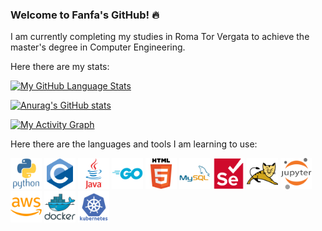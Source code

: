 ### Welcome to Fanfa's GitHub! :fire:

I am currently completing my studies in Roma Tor Vergata to achieve the master's degree in Computer Engineering.

Here there are my stats:

[![My GitHub Language Stats](https://github-readme-stats.vercel.app/api/top-langs/?username=Fanfarillo&langs_count=5&theme=tokyonight)]()

[![Anurag's GitHub stats](https://github-readme-stats.vercel.app/api?username=Fanfarillo&show_icons=true&theme=tokyonight)](https://github.com/anuraghazra/github-readme-stats)

[![My Activity Graph ](https://activity-graph.herokuapp.com/graph?username=Fanfarillo&theme=react-dark)](https://github.com/Fanfarillo)

Here there are the languages and tools I am learning to use:

<p align="left">
  <img src="https://raw.githubusercontent.com/devicons/devicon/master/icons/python/python-original-wordmark.svg" alt="python" width="50" height="50"/>
  <img src="https://raw.githubusercontent.com/devicons/devicon/master/icons/c/c-original.svg" alt="c" width="50" height="50"/>
  <img src="https://raw.githubusercontent.com/devicons/devicon/master/icons/java/java-original-wordmark.svg" alt="java" width="50" height="50"/>
  <img src="https://raw.githubusercontent.com/devicons/devicon/master/icons/go/go-original-wordmark.svg" alt="go" width="50" height="50"/>
  <img src="https://raw.githubusercontent.com/devicons/devicon/master/icons/html5/html5-original-wordmark.svg" alt="html" width="50" height="50"/>
  <img src="https://raw.githubusercontent.com/devicons/devicon/master/icons/mysql/mysql-original-wordmark.svg" alt="mysql" width="50" height="50"/>
  <img src="https://raw.githubusercontent.com/devicons/devicon/master/icons/selenium/selenium-original.svg" alt="selenium" width="50" height="50"/>
  <img src="https://raw.githubusercontent.com/devicons/devicon/master/icons/tomcat/tomcat-original.svg" alt="tomcat" width="50" height="50"/>
  <img src="https://raw.githubusercontent.com/devicons/devicon/master/icons/jupyter/jupyter-original-wordmark.svg" alt="jupyter" width="50" height="50"/>
  <img src="https://raw.githubusercontent.com/devicons/devicon/master/icons/amazonwebservices/amazonwebservices-plain-wordmark.svg" alt="aws" width="50" height="50"/>
  <img src="https://raw.githubusercontent.com/devicons/devicon/master/icons/docker/docker-original-wordmark.svg" alt="docker" width="50" height="50"/>
  <img src="https://raw.githubusercontent.com/devicons/devicon/master/icons/kubernetes/kubernetes-plain-wordmark.svg" alt="kubernetes" width="50" height="50"/>
</p>
